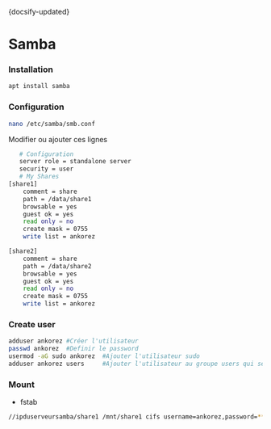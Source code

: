 {docsify-updated}
# Samba

### Installation
```bash
apt install samba
```
### Configuration
```bash
nano /etc/samba/smb.conf
```
Modifier ou ajouter ces lignes
```bash
   # Configuration
   server role = standalone server
   security = user
   # My Shares
[share1]
    comment = share
    path = /data/share1
    browsable = yes
    guest ok = yes
    read only = no
    create mask = 0755
    write list = ankorez

[share2]
    comment = share
    path = /data/share2
    browsable = yes
    guest ok = yes
    read only = no
    create mask = 0755
    write list = ankorez
```
### Create user
```bash
adduser ankorez #Créer l'utilisateur
passwd ankorez  #Definir le password
usermod -aG sudo ankorez  #Ajouter l'utilisateur sudo
adduser ankorez users     #Ajouter l'utilisateur au groupe users qui sera aussi le groupe du share
```
### Mount
 - fstab
```bash
//ipduserveursamba/share1 /mnt/share1 cifs username=ankorez,password=******** 0 0
```
